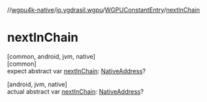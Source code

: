 //[wgpu4k-native](../../../index.md)/[io.ygdrasil.wgpu](../index.md)/[WGPUConstantEntry](index.md)/[nextInChain](next-in-chain.md)

# nextInChain

[common, android, jvm, native]\
[common]\
expect abstract var [nextInChain](next-in-chain.md): [NativeAddress](../../ffi/-native-address/index.md)?

[android, jvm, native]\
actual abstract var [nextInChain](next-in-chain.md): [NativeAddress](../../ffi/-native-address/index.md)?